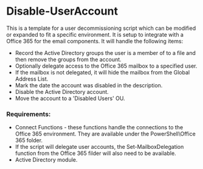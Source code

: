 # Disable-UserAccount

This is a template for a user decommissioning script which can be modified or expanded to fit a specific environment.  It is setup to integrate with a Office 365 for the email components.  It will handle the following items:

* Record the Active Directory groups the user is a member of to a file and then remove the groups from the account.
* Optionally delegate access to the Office 365 mailbox to a specified user.
* If the mailbox is not delegated, it will hide the mailbox from the Global Address List.
* Mark the date the account was disabled in the description.
* Disable the Active Directory account.
* Move the account to a 'Disabled Users' OU.

### Requirements: 
* Connect Functions - these functions handle the connections to the Office 365 environment.  They are available under the PowerShell\Office 365 folder.
* If the script will delegate user accounts, the Set-MailboxDelegation function from the Office 365 filder will also need to be available.
* Active Directory module.